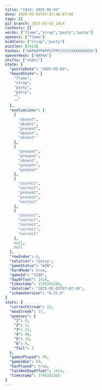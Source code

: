 ```yaml
---
title: "1414: 2025-05-03"
date: 2025-05-03T07:07:48-07:00
tags: []
git_branch: 2025-05-03_1414
contests: []
words: ["flame","strap","pasty","patsy"]
openers: ["flame"]
middlers: ["strap","pasty"]
puzzles: [1414]
hashes: ["AAPAAPPAPPCCPPCCCCCCXXXXXXXXXX"]
openerHash: ["AAPAA"]
shifts: ["vhbbi"]
state: {
  "puzzleDate": "2025-05-03",
  "boardState": [
    "flame",
    "strap",
    "pasty",
    "patsy",
    "",
    ""
  ],
  "evaluations": [
    [
      "absent",
      "absent",
      "present",
      "absent",
      "absent"
    ],
    [
      "present",
      "present",
      "absent",
      "present",
      "present"
    ],
    [
      "correct",
      "correct",
      "present",
      "present",
      "correct"
    ],
    [
      "correct",
      "correct",
      "correct",
      "correct",
      "correct"
    ],
    null,
    null
  ],
  "rowIndex": 4,
  "solution": "patsy",
  "gameStatus": "WIN",
  "hardMode": true,
  "gameId": "1280",
  "dayOffset": 1414,
  "timestamp": 1746281268,
  "datetime": "2025-05-03T07:07:48",
  "schemaVersion": "0.31.0"
}
stats: {
  "currentStreak": 15,
  "maxStreak": 37,
  "guesses": {
    "1": 0,
    "2": 3,
    "3": 22,
    "4": 40,
    "5": 19,
    "6": 9,
    "fail": 2
  },
  "gamesPlayed": 95,
  "gamesWon": 93,
  "hasPlayed": true,
  "lastWonDayOffset": 1414,
  "timestamp": 1746281268
}
---
```

<!-- more -->
